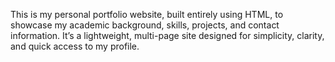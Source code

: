 This is my personal portfolio website, built entirely using HTML, to showcase my academic background, skills, projects, and contact information. It’s a lightweight, multi-page site designed for simplicity, clarity, and quick access to my profile.
